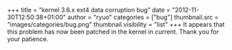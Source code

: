 +++
title = "kernel 3.6.x ext4 data corruption bug"
date = "2012-11-30T12:50:38+01:00"
author = "ryuo"
categories = ["bug"]
thumbnail.src = "images/categories/bug.png"
thumbnail.visibility = "list"
+++
It appears that this problem has now been patched in the kernel in current.
 Thank you for your patience.